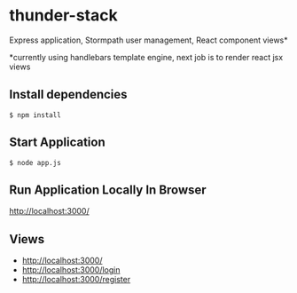# thunder-stack
Express application, Stormpath user management, React component views*

*currently using handlebars template engine, next job is to render react jsx views

## Install dependencies
```$ npm install```

## Start Application
```$ node app.js```

## Run Application Locally In Browser
[http://localhost:3000/](http://localhost:3000/)

## Views
* [http://localhost:3000/](http://localhost:3000/)
* [http://localhost:3000/login](http://localhost:3000/login)
* [http://localhost:3000/register](http://localhost:3000/register)


